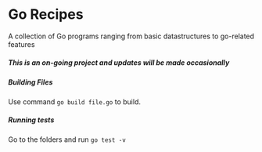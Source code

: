 # Go Recipes
A collection of Go programs ranging from basic datastructures to go-related features

##### This is an on-going project and updates will be made occasionally
##### Building Files
Use command `go build file.go` to build.
##### Running tests
Go to the folders and run `go test -v`



